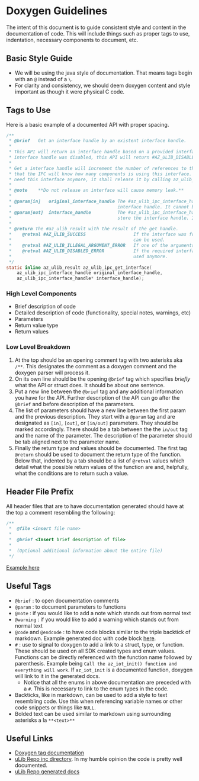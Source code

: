 # Doxygen Guidelines

The intent of this document is to guide consistent style and content in the documentation of code. This will include things such as proper tags to use, indentation, necessary components to document, etc.

## Basic Style Guide
- We will be using the java style of documentation. That means tags begin with an `@` instead of a `\`.
- For clarity and consistency, we should deem doxygen content and style important as though it were physical C code.

## Tags to Use

Here is a basic example of a documented API with proper spacing.

```c
/**
 * @brief   Get an interface handle by an existent interface handle.
 *
 * This API will return an interface handle based on a provided interface handle. If the provided
 * interface handle was disabled, this API will return #AZ_ULIB_DISABLED_ERROR.
 *
 * Get a interface handle will increment the number of references to this interface, which means
 * that the IPC will know how many components is using this interface. When a component does not
 * need this interface anymore, it shall release it by calling az_ulib_ipc_release_interface().
 *
 * @note    **Do not release an interface will cause memory leak.**
 *
 * @param[in]   original_interface_handle The #az_ulib_ipc_interface_handle with the original
 *                                        interface handle. It cannot be `NULL`.
 * @param[out]  interface_handle          The #az_ulib_ipc_interface_handle* with the memory to
 *                                        store the interface handle. It cannot be `NULL`.
 *
 * @return The #az_ulib_result with the result of the get handle.
 *    @retval #AZ_ULIB_SUCCESS                  If the interface was found and the returned handle
 *                                              can be used.
 *    @retval #AZ_ULIB_ILLEGAL_ARGUMENT_ERROR   If one of the arguments is invalid.
 *    @retval #AZ_ULIB_DISABLED_ERROR           If the required interface was disabled and cannot be
 *                                              used anymore.
 */
static inline az_ulib_result az_ulib_ipc_get_interface(
    az_ulib_ipc_interface_handle original_interface_handle,
    az_ulib_ipc_interface_handle* interface_handle);
```
### High Level Components
- Brief description of code
- Detailed description of code (functionality, special notes, warnings, etc)
- Parameters
- Return value type
- Return values

### Low Level Breakdown
1. At the top should be an opening comment tag with two asterisks aka `/**`. This designates the comment as a doxygen comment and the doxygen parser will process it.
2. On its own line should be the opening `@brief` tag which specifies _briefly_ what the API or struct does. It should be about one sentence.
3. Put a new line between the `@brief` tag and any additional information you have for the API. Further description of the API can go after the `@brief` and before description of the parameters.
4. The list of parameters should have a new line between the first param and the previous description. They start with a `@param` tag and are designated as `[in]`, `[out]`, or `[in/out]` parameters. They should be marked accordingly. There should be a tab between the the `in/out` tag and the name of the parameter. The description of the parameter should be tab aligned next to the parameter name.
5. Finally the return type and values should be documented. The first tag `@return` should be used to document the return type of the function. Below that, indented by a tab should be a list of `@retval` values which detail what the possible return values of the function are and, helpfully, what the conditions are to return such a value.

## Header File Prefix
All header files that are to have documentation generated should have at the top a comment resembling the following:
```c
/**
 *  @file <insert file name>
 *  
 *  @brief <Insert brief description of file>
 *  
 *  (Optional additional information about the entire file)
 */
```
[Example here](https://github.com/Azure/azure-ulib-c/blob/975efa4e287dc26db6b081ddc53bb45db0dae29c/inc/az_ulib_ipc_api.h#L26)

## Useful Tags
- `@brief` : to open documentation comments
- `@param` : to document parameters to functions
- `@note` : if you would like to add a note which stands out from normal text
- `@warning` : if you would like to add a warning which stands out from normal text
- `@code` and `@endcode` : to have code blocks similar to the triple backtick of markdown. Example generated doc with code block [here](https://azure.github.io/azure-ulib-c/ustream__base_8h.html#ab8c2c90c6d5a065610cdf54c5f48aab4).
- `#` : use to signal to doxygen to add a link to a struct, type, or function. These should be used on all SDK created types and enum values. Functions can be directly referenced with the function name followed by parenthesis. Example being `Call the az_iot_init() function and everything will work`. If `az_iot_init` is a documented function, doxygen will link to it in the generated docs.
  - Notice that all the enums in above documentation are preceded with a `#`. This is necessary to link to the enum types in the code.
- Backticks, like in markdown, can be used to add a style to text resembling code. Use this when referencing variable names or other code snippets or things like `NULL`.
- Bolded text can be used similar to markdown using surrounding asterisks a la `**<text>**`

## Useful Links
- [Doxygen tag documentation](http://www.doxygen.nl/manual/commands.html)
- [uLib Repo inc directory](https://github.com/Azure/azure-ulib-c/tree/master/inc). In my humble opinion the code is pretty well documented.
- [uLib Repo generated docs](https://azure.github.io/azure-ulib-c/index.html)